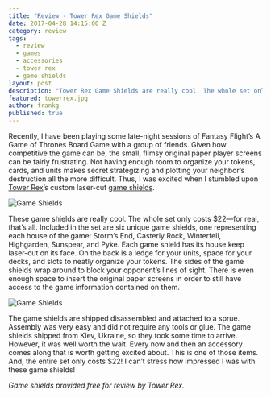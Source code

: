 ```yaml
---
title: "Review - Tower Rex Game Shields"
date: 2017-04-28 14:15:00 Z
category: review
tags:
  - review
  - games
  - accessories
  - tower rex
  - game shields
layout: post
description: "Tower Rex Game Shields are really cool. The whole set only costs $22."
featured: towerrex.jpg
author: frankg
published: true
---
```


Recently, I have been playing some late-night sessions of Fantasy Flight’s A Game of Thrones Board Game with a group of friends. Given how competitive the game can be, the small, flimsy original paper player screens can be fairly frustrating. Not having enough room to organize your tokens, cards, and units makes secret strategizing and plotting your neighbor’s destruction all the more difficult. Thus, I was excited when I stumbled upon [Tower Rex](https://www.etsy.com/shop/TowerRex?ref=profile_shopname)’s custom laser-cut [game shields](https://www.etsy.com/shop/TowerRex?ref=profile_shopname). 

![Game Shields](/images/towerrex/screens1.jpg)


These game shields are really cool. The whole set only costs $22—for real, that’s all. Included in the set are six unique game shields, one representing each house of the game: Storm’s End, Casterly Rock, Winterfell, Highgarden, Sunspear, and Pyke. Each game shield has its house keep laser-cut on its face. On the back is a ledge for your units, space for your decks, and slots to neatly organize your tokens. The sides of the game shields wrap around to block your opponent’s lines of sight. There is even enough space to insert the original paper screens in order to still have access to the game information contained on them.

![Game Shields](/images/towerrex/screens2.jpg)

The game shields are shipped disassembled and attached to a sprue. Assembly was very easy and did not require any tools or glue. The game shields shipped from Kiev, Ukraine, so they took some time to arrive. However, it was well worth the wait. Every now and then an accessory comes along that is worth getting excited about. This is one of those items. And, the entire set only costs $22! I can’t stress how impressed I was with these game shields!

*Game shields provided free for review by Tower Rex.*


